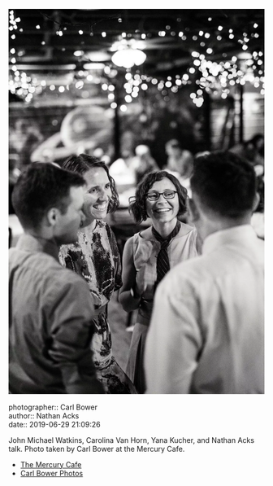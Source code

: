 ![John Michael Watkins, Carolina Van Horn, Yana Kucher, and Nathan Acks talk](assets/2019-06-29-set-4-the-dance-25.webp)

photographer:: Carl Bower  
author:: Nathan Acks  
date:: 2019-06-29 21:09:26

John Michael Watkins, Carolina Van Horn, Yana Kucher, and Nathan Acks talk. Photo taken by Carl Bower at the Mercury Cafe.

* [The Mercury Cafe](http://mercurycafe.com)
* [Carl Bower Photos](https://carlbowerphotos.com)
